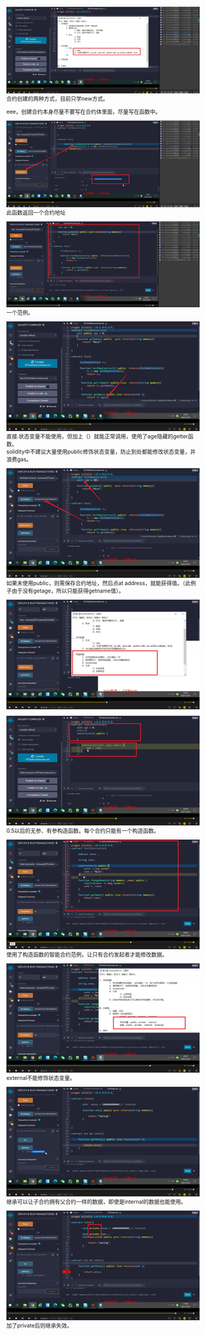 ![](./img/2022-01-05-14-09-01.png)
合约创建的两种方式，目前只学new方式。       


eee，创建合约本身尽量不要写在合约体里面，尽量写在函数中。

![](./img/2022-01-05-14-16-14.png)      
此函数返回一个合约地址

![](./img/2022-01-05-15-06-32.png)      
一个范例。

![](./img/2022-01-05-15-12-29.png)
直接.状态变量不能使用，但加上（）就能正常调用，使用了age隐藏的getter函数。       
solidity中不建议大量使用public修饰状态变量，防止到处都能修改状态变量，并浪费gas。

![](./img/2022-01-05-15-17-31.png)
如果未使用public，则需保存合约地址，然后点at address，就能获得值。（此例子由于没有getage，所以只能获得getname值）。

![](./img/2022-01-05-15-20-46.png)

![](./img/2022-01-05-15-23-03.png)
0.5以后的无参、有参构造函数。每个合约只能有一个构造函数。

![](./img/2022-01-05-15-26-31.png)
使用了构造函数的智能合约范例，让只有合约发起者才能修改数据。

![](./img/2022-01-05-15-31-52.png)
external不能修饰状态变量。

![](./img/2022-01-05-15-36-31.png)
继承可以让子合约拥有父合约一样的数据，即使是internal的数据也能使用。        

![](./img/2022-01-05-15-37-53.png)
加了private后则继承失效。
